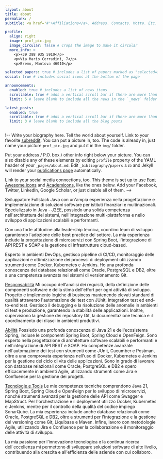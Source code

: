 ```yaml
---
layout: about
title: about
permalink: /
subtitle: <a href='#'>Affiliations</a>. Address. Contacts. Motto. Etc.

profile:
  align: right
  image: prof_pic.jpg
  image_circular: false # crops the image to make it circular
  more_info: >
    <p>+39 388 935 5910</p>
    <p>Via Mario Corradini, 7</p>
    <p>Eremo, Mantova 46010</p>

selected_papers: true # includes a list of papers marked as "selected={true}"
social: true # includes social icons at the bottom of the page

announcements:
  enabled: true # includes a list of news items
  scrollable: true # adds a vertical scroll bar if there are more than 3 news items
  limit: 5 # leave blank to include all the news in the `_news` folder

latest_posts:
  enabled: true
  scrollable: true # adds a vertical scroll bar if there are more than 3 new posts items
  limit: 3 # leave blank to include all the blog posts
---
```


!--
Write your biography here. Tell the world about yourself. Link to your favorite [subreddit](http://reddit.com). You can put a picture in, too. The code is already in, just name your picture `prof_pic.jpg` and put it in the `img/` folder.

Put your address / P.O. box / other info right below your picture. You can also disable any of these elements by editing `profile` property of the YAML header of your `_pages/about.md`. Edit `_bibliography/papers.bib` and Jekyll will render your [publications page](/al-folio/publications/) automatically.

Link to your social media connections, too. This theme is set up to use [Font Awesome icons](https://fontawesome.com/) and [Academicons](https://jpswalsh.github.io/academicons/), like the ones below. Add your Facebook, Twitter, LinkedIn, Google Scholar, or just disable all of them.
-->

Sviluppatore Fullstack Java con un'ampia esperienza nella progettazione e implementazione di soluzioni software per istituti finanziari e multinazionali. Specializzato in Java - J2EE, possiedo una solida competenza nell'architettura dei sistemi, nell'integrazione multi-piattaforma e nello sviluppo di applicazioni scalabili e performanti.

Con una forte attitudine alla leadership tecnica, coordino team di sviluppo garantendo l'adozione delle best practice del settore. La mia esperienza include la progettazione di microservizi con Spring Boot, l'integrazione di API REST e SOAP e la gestione di infrastrutture cloud-based.

Esperto in ambienti DevOps, gestisco pipeline di CI/CD, monitoraggio delle applicazioni e ottimizzazione dei processi di deployment utilizzando strumenti come Docker, Kubernetes e Jenkins. Ho una profonda conoscenza dei database relazionali come Oracle, PostgreSQL e DB2, oltre a una competenza avanzata nei sistemi di versionamento Git.

[Responsabilità](/rodrigobrancaglion/cv)
Mi occupo dell'analisi dei requisiti, della definizione delle componenti software e della stima dell'effort per ogni attività di sviluppo. Progetto e implemento logiche di business mantenendo elevati standard di qualità attraverso l'automazione dei test con JUnit, integration test ed end-to-end test. Gestisco il debugging e la risoluzione delle anomalie in ambienti di test e produzione, garantendo la stabilità delle applicazioni. Inoltre, supervisiono la gestione dei repository Git, la documentazione tecnica e il coordinamento dei rilasci in ambienti produttivi.

[Abilità](/rodrigobrancaglion/cv)
Possiedo una profonda conoscenza di Java 21 e dell'ecosistema Spring, incluse le componenti Spring Boot, Spring Cloud e OpenFeign. Sono esperto nella progettazione di architetture software scalabili e performanti e nell'integrazione di API REST e SOAP. Ho competenze avanzate nell'automazione dei test con strumenti come JUnit, Cucumber e Postman, oltre a una comprovata esperienza nell'uso di Docker, Kubernetes e Jenkins per la gestione del ciclo di vita delle applicazioni. Sono in grado di lavorare con database relazionali come Oracle, PostgreSQL e DB2 e opero efficacemente in ambienti Agile, utilizzando strumenti come Jira e Confluence per la gestione dei progetti.

[Tecnologie e Tools](/rodrigobrancaglion/cv)
Le mie competenze tecniche comprendono Java 21, Spring Boot, Spring Cloud e OpenFeign per lo sviluppo di microservizi, nonché strumenti avanzati per la gestione delle API come Swagger e MapStruct. Per l'orchestrazione e il deployment utilizzo Docker, Kubernetes e Jenkins, mentre per il controllo della qualità del codice impiego SonarQube. La mia esperienza include anche database relazionali come Oracle, PostgreSQL e DB2, oltre a strumenti per l'integrazione e la gestione del versioning come Git, Liquibase e Maven. Infine, lavoro con metodologie Agile, utilizzando Jira e Confluence per la collaborazione e il monitoraggio delle attività di sviluppo.

La mia passione per l'innovazione tecnologica e la continua ricerca dell'eccellenza mi permettono di sviluppare soluzioni software di alto livello, contribuendo alla crescita e all'efficienza delle aziende con cui collaboro.

